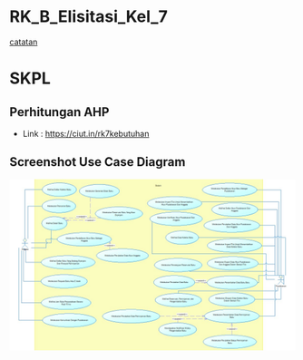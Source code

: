 # RK_B_Elisitasi_Kel_7

[catatan](https://docs.google.com/document/d/1p2JC_jjf_biD10O7ghseLsU6FwHrB--m882GQ2RijnI/edit?usp=sharing)
# SKPL

## Perhitungan AHP
* Link : https://ciut.in/rk7kebutuhan

## Screenshot Use Case Diagram
![Screenshot Use Case Diagram](SKPL/Use_Case_Diagram.jpg)
